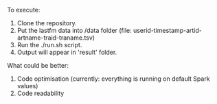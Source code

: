 To execute:
1. Clone the repository.
2. Put the lastfm data into /data folder (file: userid-timestamp-artid-artname-traid-traname.tsv)
3. Run the ./run.sh script.
4. Output will appear in 'result' folder.

What could be better:
1. Code optimisation (currently: everything is running on default Spark values)
2. Code readability
